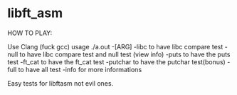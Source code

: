 # libft_asm


HOW TO PLAY:


  Use Clang (fuck gcc)
  usage ./a.out -[ARG]
    -libc to have libc compare test
    -null to have libc compare test and null test (view info)
    -puts to have the puts test
    -ft_cat to have the ft_cat test
    -putchar to have the putchar test(bonus)
    -full to have all test
    -info for more informations

Easy tests for libftasm not evil ones.
